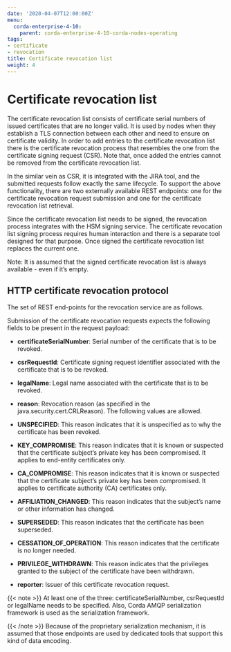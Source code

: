 ```yaml
---
date: '2020-04-07T12:00:00Z'
menu:
  corda-enterprise-4-10:
    parent: corda-enterprise-4-10-corda-nodes-operating
tags:
- certificate
- revocation
title: Certificate revocation list
weight: 4
---
```


# Certificate revocation list

The certificate revocation list consists of certificate serial numbers of issued certificates that are no longer valid.
It is used by nodes when they establish a TLS connection between each other and need to ensure on certificate validity.
In order to add entries to the certificate revocation list there is the certificate revocation process that resembles
the one from the certificate signing request (CSR).
Note that, once added the entries cannot be removed from the certificate revocation list.

In the similar vein as CSR, it is integrated with the JIRA tool, and the submitted requests follow exactly the same lifecycle.
To support the above functionality, there are two externally available REST endpoints: one for the certificate revocation request submission and
one for the certificate revocation list retrieval.

Since the certificate revocation list needs to be signed, the revocation process integrates with the HSM signing service.
The certificate revocation list signing process requires human interaction and there is a separate tool designed for that purpose.
Once signed the certificate revocation list replaces the current one.

Note: It is assumed that the signed certificate revocation list is always available - even if it’s empty.


## HTTP certificate revocation protocol

The set of REST end-points for the revocation service are as follows.

Submission of the certificate revocation requests expects the following fields to be present in the request payload:


* **certificateSerialNumber**:
Serial number of the certificate that is to be revoked.


* **csrRequestId**:
Certificate signing request identifier associated with the certificate that is to be revoked.


* **legalName**:
Legal name associated with the certificate that is to be revoked.


* **reason**:
Revocation reason (as specified in the java.security.cert.CRLReason). The following values are allowed.


* **UNSPECIFIED**:
This reason indicates that it is unspecified as to why the certificate has been revoked.


* **KEY_COMPROMISE**:
This reason indicates that it is known or suspected that the certificate subject’s private key has been compromised. It applies to end-entity certificates only.


* **CA_COMPROMISE**:
This reason indicates that it is known or suspected that the certificate subject’s private key has been compromised. It applies to certificate authority (CA) certificates only.


* **AFFILIATION_CHANGED**:
This reason indicates that the subject’s name or other information has changed.


* **SUPERSEDED**:
This reason indicates that the certificate has been superseded.


* **CESSATION_OF_OPERATION**:
This reason indicates that the certificate is no longer needed.


* **PRIVILEGE_WITHDRAWN**:
This reason indicates that the privileges granted to the subject of the certificate have been withdrawn.




* **reporter**:
Issuer of this certificate revocation request.



{{< note >}}
At least one of the three: certificateSerialNumber, csrRequestId or legalName needs to be specified.
Also, Corda AMQP serialization framework is used as the serialization framework.

{{< /note >}}
Because of the proprietary serialization mechanism, it is assumed that those endpoints are used by dedicated tools that support this kind of data encoding.

